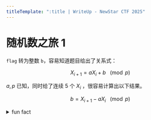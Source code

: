 ```yaml
---
titleTemplate: ":title | WriteUp - NewStar CTF 2025"
---
```


# 随机数之旅 1

`flag` 转为整数 `b`，容易知道题目给出了关系式：

$$X_{i+1}=aX_i+b\;\;\pmod{p}$$

$a,p$ 已知，同时给了连续 $5$ 个 $X_i$ ，很容易计算出以下结果。

 $$b=X_{i+1}-aX_{i}\;\;\pmod{p}$$

<details>
  <summary>fun fact</summary>

  题目文件的名字是`random_jerni1`，`jerni`是谐音 journey .
</details>
